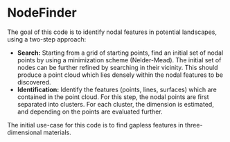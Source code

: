 # NodeFinder

The goal of this code is to identify nodal features in potential landscapes, using a two-step approach:

* **Search:** Starting from a grid of starting points, find an initial set of nodal points by using a minimization scheme (Nelder-Mead). The initial set of nodes can be further refined by searching in their vicinity. This should produce a point cloud which lies densely within the nodal features to be discovered.
* **Identification:** Identify the features (points, lines, surfaces) which are contained in the point cloud. For this step, the nodal points are first separated into clusters. For each cluster, the dimension is estimated, and depending on the points are evaluated further.

The initial use-case for this code is to find gapless features in three-dimensional materials.
